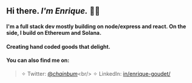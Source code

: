 ## Hi there. *I'm Enrique.* 👋🏼

#### I'm a full stack dev mostly building on node/express and react. On the side, I build on Ethereum and Solana.

#### Creating hand coded goods that delight.

#### You can also find me on:

> ✧ Twitter: [@_chainbum_](https://www.twitter.com/_chainbum_)<br/>
> ✧ LinkedIn: [in/enrique-goudet/](https://www.linkedin.com/in/enrique-goudet)<br/>
